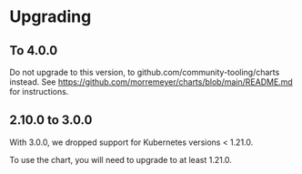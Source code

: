 # Upgrading

## To 4.0.0

Do not upgrade to this version, to github.com/community-tooling/charts instead.
See https://github.com/morremeyer/charts/blob/main/README.md for instructions.

## 2.10.0 to 3.0.0

With 3.0.0, we dropped support for Kubernetes versions < 1.21.0.

To use the chart, you will need to upgrade to at least 1.21.0.

